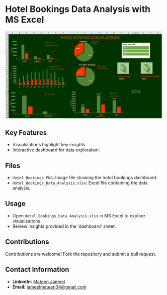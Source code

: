 # Hotel Bookings Data Analysis with MS Excel

![Hotel Bookings Dashboard](https://github.com/mateenjameel/Hotel_Bookings_Data_Analysis/blob/main/Hotel_Bookings.PNG)

## Key Features

- Visualizations highlight key insights.
- Interactive dashboard for data exploration.

## Files

- `Hotel_Bookings.PNG`: Image file showing the hotel bookings dashboard.
- `Hotel_Bookings_Data_Analysis.xlsx`: Excel file containing the data analysis.

## Usage

- Open `Hotel_Bookings_Data_Analysis.xlsx` in MS Excel to explore visualizations.
- Review insights provided in the 'dashboard' sheet.

## Contributions

Contributions are welcome! Fork the repository and submit a pull request.

## Contact Information

- **LinkedIn:** [Mateen Jameel](https://www.linkedin.com/in/mateen-jameel)
- **Email:** [jameelmateen34@gmail.com](mailto:jameelmateen34@gmail.com)

